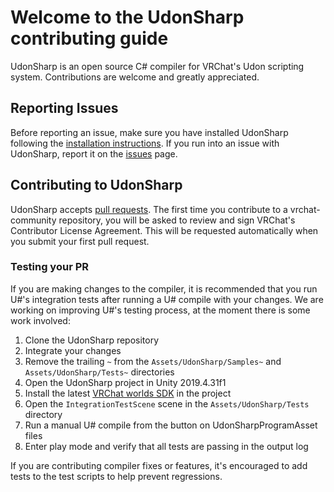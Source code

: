 # Welcome to the UdonSharp contributing guide

UdonSharp is an open source C# compiler for VRChat's Udon scripting system. Contributions are welcome and greatly appreciated.

## Reporting Issues
Before reporting an issue, make sure you have installed UdonSharp following the [installation instructions](https://github.com/vrchat-community/UdonSharp#installation). If you run into an issue with UdonSharp, report it on the [issues](https://github.com/vrchat-community/UdonSharp/issues/new/choose) page. 

## Contributing to UdonSharp
UdonSharp accepts [pull requests](https://docs.github.com/en/pull-requests/collaborating-with-pull-requests/proposing-changes-to-your-work-with-pull-requests/about-pull-requests). The first time you contribute to a vrchat-community repository, you will be asked to review and sign VRChat's Contributor License Agreement. This will be requested automatically when you submit your first pull request.

### Testing your PR
If you are making changes to the compiler, it is recommended that you run U#'s integration tests after running a U# compile with your changes. We are working on improving U#'s testing process, at the moment there is some work involved:

1. Clone the UdonSharp repository 
2. Integrate your changes
3. Remove the trailing `~` from the `Assets/UdonSharp/Samples~` and `Assets/UdonSharp/Tests~` directories
4. Open the UdonSharp project in Unity 2019.4.31f1
5. Install the latest [VRChat worlds SDK](https://vrchat.com/home/download) in the project
6. Open the `IntegrationTestScene` scene in the `Assets/UdonSharp/Tests` directory
7. Run a manual U# compile from the button on UdonSharpProgramAsset files 
8. Enter play mode and verify that all tests are passing in the output log

If you are contributing compiler fixes or features, it's encouraged to add tests to the test scripts to help prevent regressions.
